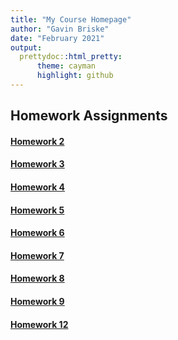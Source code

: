 ```yaml
---
title: "My Course Homepage"
author: "Gavin Briske"
date: "February 2021"
output: 
  prettydoc::html_pretty:
      theme: cayman
      highlight: github
---
```



## Homework Assignments

#### [Homework 2](Homework02.html)
#### [Homework 3](Homework-3.html)
#### [Homework 4](Homework_4.html)
#### [Homework 5](Homework_5.html)
#### [Homework 6](Homework_6.html)
#### [Homework 7](Homework_7.html)
#### [Homework 8](Homework_7.html)
#### [Homework 9](Homework_9.html)
#### [Homework 12](Homework_12.html)

